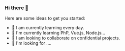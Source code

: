 ### Hi there 👋

Here are some ideas to get you started:

- 🔭 I am currently learning every day.
- 🌱 I'm currently learning PhP, Vue.js, Node.js...
- 👯 I am looking to collaborate on confidential projects.
- 🤔 I'm looking for ....
